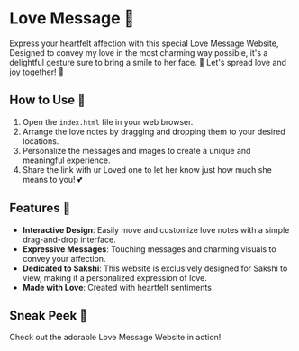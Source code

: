 # Love Message 💖

Express your heartfelt affection with this special Love Message Website, Designed to convey my love in the most charming way possible, it's a delightful gesture sure to bring a smile to her face. 💌 Let's spread love and joy together! 💞

## How to Use 🌹

1. Open the `index.html` file in your web browser.
2. Arrange the love notes by dragging and dropping them to your desired locations.
3. Personalize the messages and images to create a unique and meaningful experience.
4. Share the link with ur Loved one to let her know just how much she means to you! 💕

## Features 🌟

- **Interactive Design**: Easily move and customize love notes with a simple drag-and-drop interface.
- **Expressive Messages**: Touching messages and charming visuals to convey your affection.
- **Dedicated to Sakshi**: This website is exclusively designed for Sakshi to view, making it a personalized expression of love.
- **Made with Love**: Created with heartfelt sentiments

## Sneak Peek 👀

Check out the adorable Love Message Website in action!
